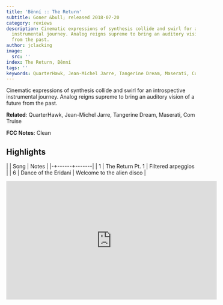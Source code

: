 ```yaml
---
title: 'Bênní :: The Return'
subtitle: Goner &bull; released 2018-07-20
category: reviews
description: Cinematic expressions of synthesis collide and swirl for an introspective
  instrumental journey. Analog reigns supreme to bring an auditory vision of a future
  from the past.
author: jclacking
image:
  src: ''
index: The Return, Bênní
tags: ''
keywords: QuarterHawk, Jean-Michel Jarre, Tangerine Dream, Maserati, Com Truise, Goner
---
```

Cinematic expressions of synthesis collide and swirl for an introspective instrumental journey. Analog reigns supreme to bring an auditory vision of a future from the past.<!--more-->

**Related**: QuarterHawk, Jean-Michel Jarre, Tangerine Dream, Maserati, Com Truise

**FCC Notes**: Clean

## Highlights

| | Song | Notes |
|-+------+-------|
| 1 | The Return Pt. 1 | Filtered arpeggios |
| 6 | Dance of the Eridani | Welcome to the alien disco |

<div class="tlo-detail-video"><iframe width="560" height="315" src="https://www.youtube.com/embed/d-Xgyov4ttk" frameborder="0" allow="autoplay; encrypted-media" allowfullscreen></iframe></div>

